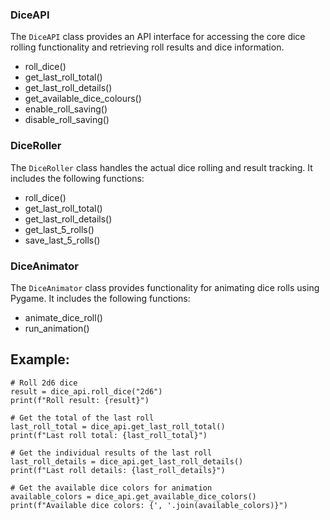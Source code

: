 

### DiceAPI
The `DiceAPI` class provides an API interface for accessing the core dice rolling functionality and retrieving roll results and dice information.
* roll_dice()
* get_last_roll_total()
* get_last_roll_details()
* get_available_dice_colours()
* enable_roll_saving()
* disable_roll_saving()


### DiceRoller
The `DiceRoller` class handles the actual dice rolling and result tracking. It includes the following functions:

* roll_dice()
* get_last_roll_total()
* get_last_roll_details()
* get_last_5_rolls()
* save_last_5_rolls()

### DiceAnimator
The `DiceAnimator` class provides functionality for animating dice rolls using Pygame. It includes the following functions:

* animate_dice_roll()
* run_animation()

 ## Example:

```
# Roll 2d6 dice
result = dice_api.roll_dice("2d6")
print(f"Roll result: {result}")

# Get the total of the last roll
last_roll_total = dice_api.get_last_roll_total()
print(f"Last roll total: {last_roll_total}")

# Get the individual results of the last roll
last_roll_details = dice_api.get_last_roll_details()
print(f"Last roll details: {last_roll_details}")

# Get the available dice colors for animation
available_colors = dice_api.get_available_dice_colors()
print(f"Available dice colors: {', '.join(available_colors)}")
```
